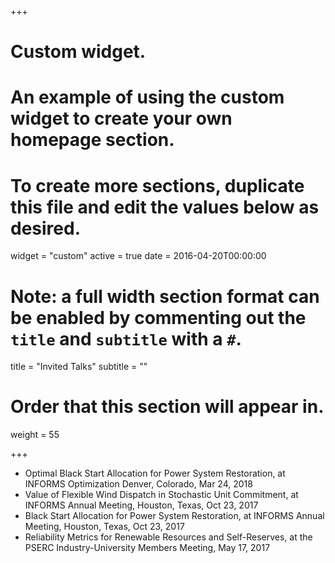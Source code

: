 +++
# Custom widget.
# An example of using the custom widget to create your own homepage section.
# To create more sections, duplicate this file and edit the values below as desired.
widget = "custom"
active = true
date = 2016-04-20T00:00:00

# Note: a full width section format can be enabled by commenting out the `title` and `subtitle` with a `#`.
title = "Invited Talks"
subtitle = ""

# Order that this section will appear in.
weight = 55

+++
* Optimal Black Start Allocation for Power System Restoration, at INFORMS Optimization Denver, Colorado, Mar 24, 2018
* Value of Flexible Wind Dispatch in Stochastic Unit Commitment, at INFORMS Annual Meeting, Houston, Texas, Oct 23, 2017
* Black Start Allocation for Power System Restoration, at INFORMS Annual Meeting, Houston, Texas, Oct 23, 2017
* Reliability Metrics for Renewable Resources and Self-Reserves, at the PSERC Industry-University Members Meeting, May 17, 2017
